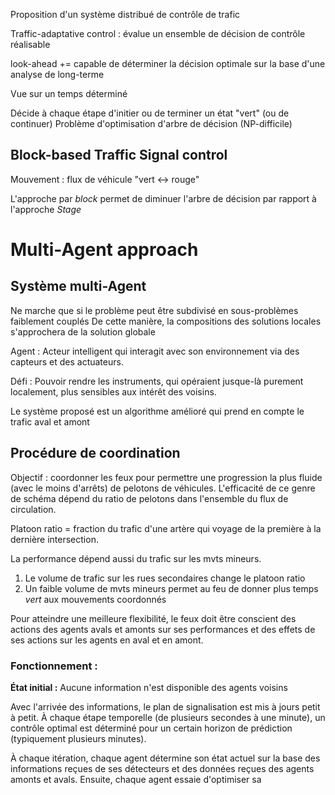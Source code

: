 Proposition d'un système distribué de contrôle de trafic

Traffic-adaptative control : évalue un ensemble de décision de contrôle réalisable

look-ahead += capable de déterminer la décision optimale sur la base d'une analyse de long-terme

Vue sur un temps déterminé

Décide à chaque étape d'initier ou de terminer un état "vert" (ou de continuer)
Problème d'optimisation d'arbre de décision (NP-difficile)

## Block-based Traffic Signal control

Mouvement : flux de véhicule "vert <-> rouge"

L'approche par *block* permet de diminuer l'arbre de décision par rapport à l'approche *Stage*

# Multi-Agent approach
## Système multi-Agent
Ne marche que si le problème peut être subdivisé en sous-problèmes faiblement couplés
De cette manière, la compositions des solutions locales s'approchera de la solution globale

Agent : Acteur intelligent qui interagit avec son environnement via des capteurs et des actuateurs.

Défi : Pouvoir rendre les instruments, qui opéraient jusque-là purement localement, plus sensibles aux intérêt des voisins.

Le système proposé est un algorithme amélioré qui prend en compte le trafic aval et amont

## Procédure de coordination

Objectif : coordonner les feux pour permettre une progression la plus fluide (avec le moins d'arrêts) de pelotons de véhicules.
L'efficacité de ce genre de schéma dépend du ratio de pelotons dans l'ensemble du flux de circulation.

Platoon ratio = fraction du trafic d'une artère qui voyage de la première à la dernière intersection.

La performance dépend aussi du trafic sur les mvts mineurs.
1. Le volume de trafic sur les rues secondaires change le platoon ratio
2. Un faible volume de mvts mineurs permet au feu de donner plus temps *vert* aux mouvements coordonnés

Pour atteindre une meilleure flexibilité, le feux doit être conscient des actions des agents avals et amonts sur ses performances et des effets de ses actions sur les agents en aval et en amont.

### Fonctionnement :

**État initial :** Aucune information n'est disponible des agents voisins

Avec l'arrivée des informations, le plan de signalisation est mis à jours petit à petit.
À chaque étape temporelle (de plusieurs secondes à une minute), un contrôle optimal est déterminé pour un certain horizon de prédiction (typiquement plusieurs minutes).

À chaque itération, chaque agent détermine son état actuel sur la base des informations reçues de ses détecteurs et des données reçues des agents amonts et avals. Ensuite, chaque agent essaie d'optimiser sa
